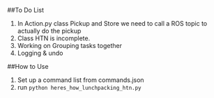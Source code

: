 ##To Do List

1. In Action.py class Pickup and Store we need to call a ROS topic to actually do the pickup
2. Class HTN is incomplete. 
3. Working on Grouping tasks together
4. Logging & undo

##How to Use

1. Set up a command list from commands.json
2. run `python heres_how_lunchpacking_htn.py`
